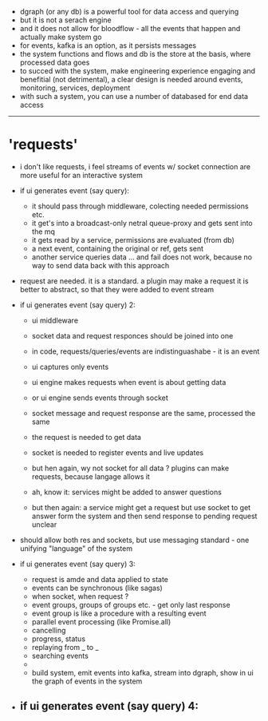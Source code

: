 
* dgraph (or any db) is a powerful tool for data access and querying
* but it is not a serach engine
* and it does not allow for bloodflow - all the events that happen and actually make system go
* for events, kafka is an option, as it persists messages
* the system functions and flows and db is the store at the basis, where processed data goes
* to succed with the system, make engineering experience engaging and benefitial (not detrimental), 
  a clear design is needed around events, monitoring, services, deployment
* with such a system, you can use a number of databased for end data access

---
# 'requests'

* i don't like requests, i feel streams of events w/ socket connection are more useful for an interactive system
* if ui generates event (say query):
  - it should pass through middleware, colecting needed permissions etc.
  - it get's into a broadcast-only netral queue-proxy and gets sent into the mq
  - it gets read by a service, permissions are evaluated (from db)
  - a next event, containing the original or ref, gets sent
  - another service queries data ... and fail
  does not work, because no way to send data back with this approach

* request are needed. it is a standard. a plugin may make a request
  it is better to abstract, so that they were added to event stream
* if ui generates event (say query) 2:
  - ui middleware
  - socket data and request responces should be joined into one
  - in code, requests/queries/events are indistinguashabe - it is an event
  - ui captures only events
  - ui engine makes requests when event is about getting data
  - or ui engine sends events through socket
  - socket message and request response are the same, processed the same
  - the request is needed to get data
  - socket is needed to register events and live updates

  - but hen again, wy not socket for all data ? plugins can make requests, because langage allows it
  - ah, know it: services might be added to answer questions 
  - but then again: a service might get a request but use socket to get answer form the system 
    and then send response to pending request
  unclear

* should allow both res and sockets, but use messaging standard - one unifying "language" of the system
* if ui generates event (say query) 3:
  - request is amde and data applied to state
  - events can be synchronous (like sagas)
  - when socket, when request ?
  - event groups, groups of groups etc. - get only last response
  - event group is like a procedure with a resulting event
  - parallel event processing (like Promise.all)
  - cancelling
  - progress, status
  - replaying from _ to _
  - searching events
  - 
  - build system, emit events into kafka, stream into dgraph, show in ui the graph of events in the system

* if ui generates event (say query) 4:
  - 
